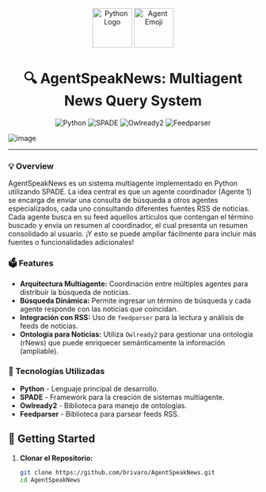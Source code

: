 <div align="center">
  <img src="https://cdn.jsdelivr.net/gh/devicons/devicon/icons/python/python-original.svg" height="80" alt="Python Logo" />
  <img src="https://raw.githubusercontent.com/Tarikul-Islam-Anik/Animated-Fluent-Emojis/master/Emojis/Objects/Microscope.png" height="80" alt="Agent Emoji" />

  <h1>🔍 AgentSpeakNews: Multiagent News Query System</h1>

  <p>
    <img src="https://img.shields.io/badge/Python-3.12.9-blue" alt="Python">
    <img src="https://img.shields.io/badge/SPADE-latest-green" alt="SPADE">
    <img src="https://img.shields.io/badge/Owlready2-latest-yellow" alt="Owlready2">
    <img src="https://img.shields.io/badge/Feedparser-latest-orange" alt="Feedparser">
  </p>
</div>

![image](https://github.com/user-attachments/assets/686fe2d9-e315-4682-a7fd-c389e770d895)

---

### 💡 Overview
AgentSpeakNews es un sistema multiagente implementado en Python utilizando SPADE. La idea central es que un agente coordinador (Agente 1) se encarga de enviar una consulta de búsqueda a otros agentes especializados, cada uno consultando diferentes fuentes RSS de noticias. Cada agente busca en su feed aquellos artículos que contengan el término buscado y envía un resumen al coordinador, el cual presenta un resumen consolidado al usuario. ¡Y esto se puede ampliar fácilmente para incluir más fuentes o funcionalidades adicionales!

### 🗳 Features
- **Arquitectura Multiagente:** Coordinación entre múltiples agentes para distribuir la búsqueda de noticias.
- **Búsqueda Dinámica:** Permite ingresar un término de búsqueda y cada agente responde con las noticias que coincidan.
- **Integración con RSS:** Uso de `feedparser` para la lectura y análisis de feeds de noticias.
- **Ontología para Noticias:** Utiliza `Owlready2` para gestionar una ontología (rNews) que puede enriquecer semánticamente la información (ampliable).

### 📌 Tecnologías Utilizadas
- **Python** - Lenguaje principal de desarrollo.
- **SPADE** - Framework para la creación de sistemas multiagente.
- **Owlready2** - Biblioteca para manejo de ontologías.
- **Feedparser** - Biblioteca para parsear feeds RSS.

## 📖 Getting Started

1. **Clonar el Repositorio:**
   ```bash
   git clone https://github.com/brivaro/AgentSpeakNews.git
   cd AgentSpeakNews
